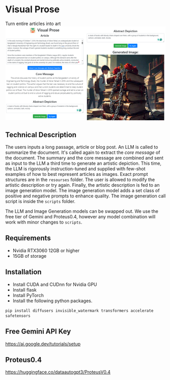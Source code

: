 # Visual Prose
Turn entire articles into art
<br>
<img src="https://github.com/Patchwork53/VisualProse/blob/main/resources/image.png?raw=true" width=650>

## Technical Description
The users inputs a long passage, article or blog post. An LLM is called to summarize the document. It's called again to extract the *core message* of the document. The summary and the core message are combined and sent as input to the LLM a third time to generate an artistic depiction. This time, the LLM is rigorously instruction-tuned and supplied with few-shot examples of how to best represent articles as images. Exact prompt structures are in the `resourses` folder. The user is allowed to modify the artistic description or try again. Finally, the artistic description is fed to an image generation model. The image generation model adds a set class of positive and negative prompts to enhance quality. The image generation call script is inside the `scripts` folder.

The LLM and Image Generation models can be swapped out. We use the free tier of Gemini and Proteus0.4, however any model combination will work with minor changes to `scripts`.

## Requirements
- Nvidia RTX3060 12GB or higher
- 15GB of storage

## Installation
- Install CUDA and CUDnn for Nvidia GPU
- Install flask
- Install PyTorch
- Install the following python packages.
```
pip install diffusers invisible_watermark transformers accelerate safetensors
```
## Free Gemini API Key
https://ai.google.dev/tutorials/setup

## Proteus0.4
https://huggingface.co/dataautogpt3/ProteusV0.4
